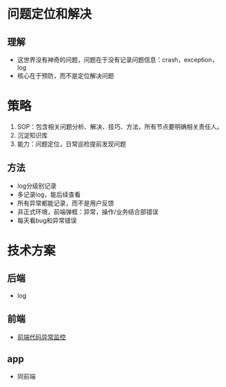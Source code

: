 # 问题定位和解决

## 理解
* 这世界没有神奇的问题，问题在于没有记录问题信息：crash，exception，log
* 核心在于预防，而不是定位解决问题

# 策略
1. SOP：包含相关问题分析、解决、技巧、方法，所有节点要明确相关责任人。
1. 沉淀知识库
1. 能力：问题定位，日常巡检提前发现问题

## 方法
* log分级别记录
* 多记录log，能后续查看
* 所有异常都能记录，而不是用户反馈
* 非正式环境，前端弹框：异常，操作/业务结合部错误
* 每天看bug和异常错误

# 技术方案
## 后端
* log

## 前端
* [前端代码异常监控](http://rapheal.sinaapp.com/2014/11/06/javascript-error-monitor/)

## app
* 同前端
